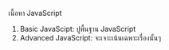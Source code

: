 เนื้อหา JavaScript

1. Basic JavaScipt: ปูพื้นฐาน JavaScript
2. Advanced JavaScript: จะเจาะเน้นเฉพาะเรื่องนั้นๆ